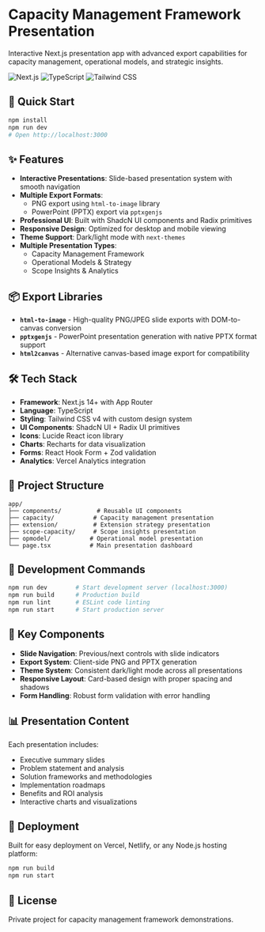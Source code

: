 # Capacity Management Framework Presentation

Interactive Next.js presentation app with advanced export capabilities for capacity management, operational models, and strategic insights.

![Next.js](https://img.shields.io/badge/Next.js-14+-black?style=flat-square&logo=next.js)
![TypeScript](https://img.shields.io/badge/TypeScript-5+-blue?style=flat-square&logo=typescript)
![Tailwind CSS](https://img.shields.io/badge/Tailwind_CSS-4+-38B2AC?style=flat-square&logo=tailwind-css)

## 🚀 Quick Start

```bash
npm install
npm run dev
# Open http://localhost:3000
```

## ✨ Features

- **Interactive Presentations**: Slide-based presentation system with smooth navigation
- **Multiple Export Formats**:
  - PNG export using `html-to-image` library
  - PowerPoint (PPTX) export via `pptxgenjs`
- **Professional UI**: Built with ShadcN UI components and Radix primitives
- **Responsive Design**: Optimized for desktop and mobile viewing
- **Theme Support**: Dark/light mode with `next-themes`
- **Multiple Presentation Types**:
  - Capacity Management Framework
  - Operational Models & Strategy
  - Scope Insights & Analytics

## 📦 Export Libraries

- **`html-to-image`** - High-quality PNG/JPEG slide exports with DOM-to-canvas conversion
- **`pptxgenjs`** - PowerPoint presentation generation with native PPTX format support
- **`html2canvas`** - Alternative canvas-based image export for compatibility

## 🛠️ Tech Stack

- **Framework**: Next.js 14+ with App Router
- **Language**: TypeScript
- **Styling**: Tailwind CSS v4 with custom design system
- **UI Components**: ShadcN UI + Radix UI primitives
- **Icons**: Lucide React icon library
- **Charts**: Recharts for data visualization
- **Forms**: React Hook Form + Zod validation
- **Analytics**: Vercel Analytics integration

## 📁 Project Structure

```
app/
├── components/          # Reusable UI components
├── capacity/           # Capacity management presentation
├── extension/          # Extension strategy presentation
├── scope-capacity/     # Scope insights presentation
├── opmodel/           # Operational model presentation
└── page.tsx           # Main presentation dashboard
```

## 🔧 Development Commands

```bash
npm run dev        # Start development server (localhost:3000)
npm run build      # Production build
npm run lint       # ESLint code linting
npm run start      # Start production server
```

## 🎯 Key Components

- **Slide Navigation**: Previous/next controls with slide indicators
- **Export System**: Client-side PNG and PPTX generation
- **Theme System**: Consistent dark/light mode across all presentations
- **Responsive Layout**: Card-based design with proper spacing and shadows
- **Form Handling**: Robust form validation with error handling

## 📊 Presentation Content

Each presentation includes:
- Executive summary slides
- Problem statement and analysis
- Solution frameworks and methodologies
- Implementation roadmaps
- Benefits and ROI analysis
- Interactive charts and visualizations

## 🚀 Deployment

Built for easy deployment on Vercel, Netlify, or any Node.js hosting platform:

```bash
npm run build
npm run start
```

## 📄 License

Private project for capacity management framework demonstrations.